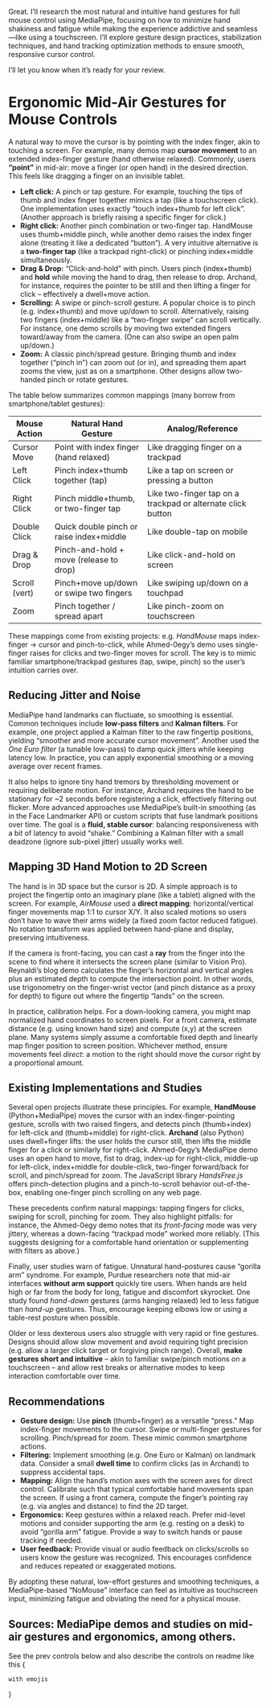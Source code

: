 Great. I’ll research the most natural and intuitive hand gestures for full mouse control using MediaPipe, focusing on how to minimize hand shakiness and fatigue while making the experience addictive and seamless—like using a touchscreen. I’ll explore gesture design practices, stabilization techniques, and hand tracking optimization methods to ensure smooth, responsive cursor control.

I’ll let you know when it’s ready for your review.


# Ergonomic Mid-Air Gestures for Mouse Controls

A natural way to move the cursor is by pointing with the index finger, akin to touching a screen. For example, many demos map **cursor movement** to an extended index-finger gesture (hand otherwise relaxed).  Commonly, users **“point”** in mid-air: move a finger (or open hand) in the desired direction. This feels like dragging a finger on an invisible tablet.

* **Left click:** A pinch or tap gesture. For example, touching the tips of thumb and index finger together mimics a tap (like a touchscreen click). One implementation uses exactly “touch index+thumb for left click”.  (Another approach is briefly raising a specific finger for click.)
* **Right click:** Another pinch combination or two-finger tap. HandMouse uses thumb+middle pinch, while another demo raises the index finger alone (treating it like a dedicated “button”). A very intuitive alternative is a **two-finger tap** (like a trackpad right-click) or pinching index+middle simultaneously.
* **Drag & Drop:** “Click-and-hold” with pinch. Users pinch (index+thumb) and **hold** while moving the hand to drag, then release to drop. Archand, for instance, requires the pointer to be still and then lifting a finger for click – effectively a dwell+move action.
* **Scrolling:** A swipe or pinch-scroll gesture. A popular choice is to pinch (e.g. index+thumb) and move up/down to scroll.  Alternatively, raising two fingers (index+middle) like a “two-finger swipe” can scroll vertically.  For instance, one demo scrolls by moving two extended fingers toward/away from the camera.  (One can also swipe an open palm up/down.)
* **Zoom:** A classic pinch/spread gesture. Bringing thumb and index together (“pinch in”) can zoom out (or in), and spreading them apart zooms the view, just as on a smartphone. Other designs allow two-handed pinch or rotate gestures.

The table below summarizes common mappings (many borrow from smartphone/tablet gestures):

| **Mouse Action** | **Natural Hand Gesture**                 | **Analog/Reference**                                        |
| ---------------- | ---------------------------------------- | ----------------------------------------------------------- |
| Cursor Move      | Point with index finger (hand relaxed)   | Like dragging finger on a trackpad                          |
| Left Click       | Pinch index+thumb together (tap)         | Like a tap on screen or pressing a button                   |
| Right Click      | Pinch middle+thumb, or two-finger tap    | Like two-finger tap on a trackpad or alternate click button |
| Double Click     | Quick double pinch or raise index+middle | Like double-tap on mobile                                   |
| Drag & Drop      | Pinch-and-hold + move (release to drop)  | Like click-and-hold on screen                               |
| Scroll (vert)    | Pinch+move up/down or swipe two fingers  | Like swiping up/down on a touchpad                          |
| Zoom             | Pinch together / spread apart            | Like pinch-zoom on touchscreen                              |

These mappings come from existing projects: e.g. *HandMouse* maps index-finger → cursor and pinch-to-click, while Ahmed-0egy’s demo uses single-finger raises for clicks and two-finger moves for scroll.  The key is to mimic familiar smartphone/trackpad gestures (tap, swipe, pinch) so the user’s intuition carries over.

## Reducing Jitter and Noise

MediaPipe hand landmarks can fluctuate, so smoothing is essential. Common techniques include **low-pass filters** and **Kalman filters**. For example, one project applied a Kalman filter to the raw fingertip positions, yielding “smoother and more accurate cursor movement”. Another used the *One Euro filter* (a tunable low-pass) to damp quick jitters while keeping latency low. In practice, you can apply exponential smoothing or a moving average over recent frames.

It also helps to ignore tiny hand tremors by thresholding movement or requiring deliberate motion. For instance, Archand requires the hand to be stationary for \~2 seconds before registering a click, effectively filtering out flicker. More advanced approaches use MediaPipe’s built-in smoothing (as in the Face Landmarker API) or custom scripts that fuse landmark positions over time. The goal is a **fluid, stable cursor**: balancing responsiveness with a bit of latency to avoid “shake.” Combining a Kalman filter with a small deadzone (ignore sub-pixel jitter) usually works well.

## Mapping 3D Hand Motion to 2D Screen

The hand is in 3D space but the cursor is 2D. A simple approach is to project the fingertip onto an imaginary plane (like a tablet) aligned with the screen. For example, *AirMouse* used a **direct mapping**: horizontal/vertical finger movements map 1:1 to cursor X/Y. It also scaled motions so users don’t have to wave their arms widely (a fixed zoom factor reduced fatigue). No rotation transform was applied between hand-plane and display, preserving intuitiveness.

If the camera is front-facing, you can cast a **ray** from the finger into the scene to find where it intersects the screen plane (similar to Vision Pro). Reynaldi’s blog demo calculates the finger’s horizontal and vertical angles plus an estimated depth to compute the intersection point. In other words, use trigonometry on the finger-wrist vector (and pinch distance as a proxy for depth) to figure out where the fingertip “lands” on the screen.

In practice, calibration helps. For a down-looking camera, you might map normalized hand coordinates to screen pixels. For a front camera, estimate distance (e.g. using known hand size) and compute (x,y) at the screen plane. Many systems simply assume a comfortable fixed depth and linearly map finger position to screen position. Whichever method, ensure movements feel *direct*: a motion to the right should move the cursor right by a proportional amount.

## Existing Implementations and Studies

Several open projects illustrate these principles. For example, **HandMouse** (Python+MediaPipe) moves the cursor with an index-finger-pointing gesture, scrolls with two raised fingers, and detects pinch (thumb+index) for left-click and (thumb+middle) for right-click. **Archand** (also Python) uses dwell+finger lifts: the user holds the cursor still, then lifts the middle finger for a click or similarly for right-click. Ahmed-0egy’s MediaPipe demo uses an open hand to move, fist to drag, index-up for right-click, middle-up for left-click, index+middle for double-click, two-finger forward/back for scroll, and pinch/spread for zoom. The JavaScript library *HandsFree.js* offers pinch-detection plugins and a pinch-to-scroll behavior out-of-the-box, enabling one-finger pinch scrolling on any web page.

These precedents confirm natural mappings: tapping fingers for clicks, swiping for scroll, pinching for zoom. They also highlight pitfalls: for instance, the Ahmed-0egy demo notes that its *front-facing* mode was very jittery, whereas a down-facing “trackpad mode” worked more reliably. (This suggests designing for a comfortable hand orientation or supplementing with filters as above.)

Finally, user studies warn of fatigue. Unnatural hand-postures cause “gorilla arm” syndrome. For example, Purdue researchers note that mid-air interfaces **without arm support** quickly tire users. When hands are held high or far from the body for long, fatigue and discomfort skyrocket. One study found *hand-down* gestures (arms hanging relaxed) led to less fatigue than *hand-up* gestures. Thus, encourage keeping elbows low or using a table-rest posture when possible.

Older or less dexterous users also struggle with very rapid or fine gestures. Designs should allow slow movement and avoid requiring tight precision (e.g. allow a larger click target or forgiving pinch range). Overall, **make gestures short and intuitive** – akin to familiar swipe/pinch motions on a touchscreen – and allow rest breaks or alternative modes to keep interaction comfortable over time.

## Recommendations

* **Gesture design:** Use **pinch** (thumb+finger) as a versatile “press.” Map index-finger movements to the cursor. Swipe or multi-finger gestures for scrolling. Pinch/spread for zoom. These mimic common smartphone actions.
* **Filtering:** Implement smoothing (e.g. One Euro or Kalman) on landmark data. Consider a small **dwell time** to confirm clicks (as in Archand) to suppress accidental taps.
* **Mapping:** Align the hand’s motion axes with the screen axes for direct control. Calibrate such that typical comfortable hand movements span the screen. If using a front camera, compute the finger’s pointing ray (e.g. via angles and distance) to find the 2D target.
* **Ergonomics:** Keep gestures within a relaxed reach. Prefer mid-level motions and consider supporting the arm (e.g. resting on a desk) to avoid “gorilla arm” fatigue. Provide a way to switch hands or pause tracking if needed.
* **User feedback:** Provide visual or audio feedback on clicks/scrolls so users know the gesture was recognized. This encourages confidence and reduces repeated or exaggerated motions.

By adopting these natural, low-effort gestures and smoothing techniques, a MediaPipe-based “NoMouse” interface can feel as intuitive as touchscreen input, minimizing fatigue and obviating the need for a physical mouse.

**Sources:** MediaPipe demos and studies on mid-air gestures and ergonomics, among others.
---

See the prev controls below and also describe the controls on readme like this {



    with emojis
}